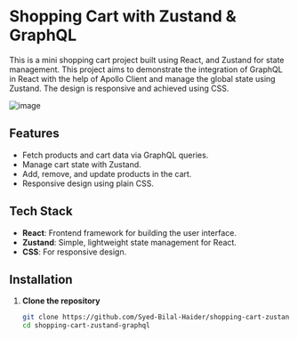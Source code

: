 # Shopping Cart with Zustand & GraphQL

This is a mini shopping cart project built using React, and Zustand for state management. This project aims to demonstrate the integration of GraphQL in React with the help of Apollo Client and manage the global state using Zustand. The design is responsive and achieved using CSS.

![image](https://github.com/user-attachments/assets/4da51fe0-2603-4ee7-9984-14d1e6f6aac7)


## Features

- Fetch products and cart data via GraphQL queries.
- Manage cart state with Zustand.
- Add, remove, and update products in the cart.
- Responsive design using plain CSS.

## Tech Stack

- **React**: Frontend framework for building the user interface.
- **Zustand**: Simple, lightweight state management for React.
- **CSS**: For responsive design.

## Installation

1. **Clone the repository**

   ```bash
   git clone https://github.com/Syed-Bilal-Haider/shopping-cart-zustand-graphql.git
   cd shopping-cart-zustand-graphql
   

